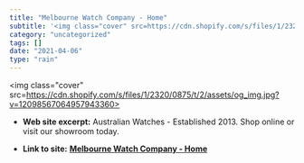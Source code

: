 ```yaml
---
title: "Melbourne Watch Company - Home"
subtitle: '<img class="cover" src=https://cdn.shopify.com/s/files/1/2320/0875/t/2/assets/og_img.jpg?v=120985670...'
category: "uncategorized"
tags: []
date: "2021-04-06"
type: "rain"
---
```

<img class="cover" src=https://cdn.shopify.com/s/files/1/2320/0875/t/2/assets/og_img.jpg?v=12098567064957943360>



* **Web site excerpt:** Australian Watches - Established 2013. Shop online or visit our showroom today.

* **Link to site:** **[Melbourne Watch Company - Home](http://www.melbournewatch.com.au)**